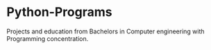# Python-Programs
Projects and education from Bachelors in Computer engineering with Programming concentration.
